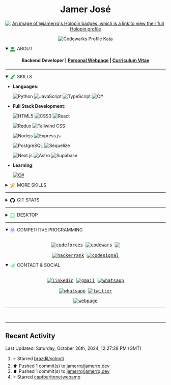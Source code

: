 #

<div align="center">
<h1 align="center">Jamer José</h1>

[![An image of @jamerrq's Holopin badges, which is a link to view their full
Holopin profile](https://holopin.me/jamerrq)](https://holopin.io/@jamerrq)

![Codewarks Profile Kata](https://www.codewars.com/users/jamerrq/badges/large)

<details open>
<summary align="left">
<img src="icons/user.svg" width="15" height="15" align="center" alt=""/>&ensp;ABOUT
</summary>
<h4 align="center">Backend Developer | <a href="https://jamerrq.deno.dev/" target="_blank">
Personal Webpage</a> | <a href="https://jamerrq.deno.dev/docs/cv_Jamer_Rebolledo_en.pdf" target="_blank">Curriculum Vitae</a></h4>

</details>
</div>

<hr />

<details open>
<summary>
<img src="icons/paintbrush.svg" width="15" height="15" align="center" alt=""/>&ensp;SKILLS
</summary>

<p align="center">

- **Languages**:

    ![Python](https://img.shields.io/badge/Python%20-%2314354C.svg?style=for-the-badge&logo=python&logoColor=white)
    ![JavaScript](https://img.shields.io/badge/JavaScript%20-%23F7DF1E.svg?style=for-the-badge&logo=javascript&logoColor=black)
    ![TypeScript](https://img.shields.io/badge/TypeScript%20-%23007ACC.svg?style=for-the-badge&logo=typescript&logoColor=white)
    ![C#](https://img.shields.io/badge/C%23%20-%23239120.svg?style=for-the-badge&logo=csharp&logoColor=white)

- **Full Stack Development**:

   ![HTML5](https://img.shields.io/badge/HTML5%20-%23E34F26.svg?style=for-the-badge&logo=html5&logoColor=white)
   ![CSS3](https://img.shields.io/badge/CSS%20-%231572B6.svg?style=for-the-badge&logo=css3&logoColor=white)
   ![React](https://img.shields.io/badge/React%20-%2320232a.svg?style=for-the-badge&logo=react&logoColor=%2361DAFB)

   ![Redux](https://img.shields.io/badge/Redux%20-%23593d88.svg?style=for-the-badge&logo=redux&logoColor=white)
   ![Tailwind CSS](https://img.shields.io/badge/Tailwind-38BDF8.svg?style=for-the-badge&logo=tailwind-css&logoColor=white)

   ![Nodejs](https://img.shields.io/badge/Node.js%20-%2343853D.svg?style=for-the-badge&logo=node.js&logoColor=white)
    ![Express.js](https://img.shields.io/badge/Express.js%20-%23404d59.svg?style=for-the-badge&logo=express&logoColor=white)

   ![PostgreSQL](https://img.shields.io/badge/PostgreSQL%20-%234169E1.svg?style=for-the-badge&logo=postgresql&logoColor=white)
   ![Sequelize](https://img.shields.io/badge/Sequelize-43B049?style=for-the-badge&logo=Sequelize&logoColor=white)

   ![Next.js](https://img.shields.io/badge/Next.js-000000?style=for-the-badge&logo=next.js&logoColor=white)
   ![Astro](https://img.shields.io/badge/Astro-DA510B?style=for-the-badge&logo=astro&logoColor=white)
   ![Supabase](https://img.shields.io/badge/Supabase-29A66A?style=for-the-badge&logo=supabase&logoColor=white)

- **Learning**:

    [![C#](https://img.shields.io/badge/Foundational%20C%23%20with%20Microsoft-%230A0A23.svg?style=for-the-badge&logo=.net&logoColor=white)](https://www.freecodecamp.org/learn/foundational-c-sharp-with-microsoft/)

</p>
<details closed>
<summary><img src="icons/wand-magic-sparkles.svg" width="15" height="15" align="center" alt=""/>&ensp;MORE SKILLS</summary>

<p align="center">

- **Testing**

    ![Vitest](https://img.shields.io/badge/-vitest-%23E34F26?style=for-the-badge&logo=vitest&logoColor=white)
    ![Jest](https://img.shields.io/badge/-jest-%23C21325?style=for-the-badge&logo=jest&logoColor=white)
    ![Mocha](https://img.shields.io/badge/-mocha-%238D6748?style=for-the-badge&logo=mocha&logoColor=white)
    ![Chai](https://img.shields.io/badge/-chai-A30802?style=for-the-badge&logo=chai&logoColor=white)

- **Cloud Hosting**:

    ![GH Pages](https://img.shields.io/badge/GH%20Pages-%23327FC7.svg?style=for-the-badge&logo=github&logoColor=white)
    ![Vercel](https://img.shields.io/badge/Vercel-%23000000.svg?style=for-the-badge&logo=vercel&logoColor=white)
    ![Render](https://img.shields.io/badge/Render-FF6C37?style=for-the-badge&logo=render&logoColor=white)

    ![Netlify](https://img.shields.io/badge/Netlify-%23107573.svg?style=for-the-badge&logo=netlify&logoColor=white)
    ![Denoland](https://img.shields.io/badge/Denoland-000?style=for-the-badge&logo=deno&logoColor=white)

- **Softwares and Tools**:

    ![Linux](https://img.shields.io/badge/Linux-FCC624?style=for-the-badge&logo=linux&logoColor=black)
    ![Git](https://img.shields.io/badge/git-%23F05033.svg?style=for-the-badge&logo=git&logoColor=white)
    ![GitHub](https://img.shields.io/badge/github-%23121011.svg?style=for-the-badge&logo=github&logoColor=white)

    ![Visual Studio
    Code](https://img.shields.io/badge/vscode-0078d7.svg?style=for-the-badge&logo=visual-studio-code&logoColor=white)
    ![Anaconda](https://img.shields.io/badge/Anaconda-43B049.svg?style=for-the-badge&logo=anaconda&logoColor=white)
    ![ESLint](https://img.shields.io/badge/ESLint-4B3263?style=for-the-badge&logo=eslint&logoColor=white)

    ![Notion](https://img.shields.io/badge/Notion-%23000000.svg?style=for-the-badge&logo=notion&logoColor=white)
    ![Postman](https://img.shields.io/badge/Postman-FF6C37?style=for-the-badge&logo=postman&logoColor=white)

- **Extras**:

    ![Bash](https://img.shields.io/badge/Bash-121011?style=for-the-badge&logo=gnu-bash&logoColor=white)
    ![LaTeX](https://img.shields.io/badge/LaTeX-%23008080.svg?style=for-the-badge&logo=latex&logoColor=white)
    ![Markdown](https://img.shields.io/badge/markdown-%23000000.svg?style=for-the-badge&logo=markdown&logoColor=white)

</p>
</details>
</details>

<hr />

<details closed>
    <br/>
    <summary>
        <img src="icons/github.svg" width="15" height="15" align="center" alt=""/>&ensp;GIT STATS
    </summary>
    <div align="center">
        <div>
            <img src="https://github-readme-stats-eight-theta.vercel.app/api/top-langs/?username=jamerrq&layout=compact&langs_count=8&theme=gotham&hide_border=true"
            alt="" />
        </div>
        <div>
            <img src="https://streak-stats.demolab.com?user=jamerrq&theme=gotham&hide_border=true&border_radius=5&mode=weekly" alt="" />
        </div>
        <div>
            <img src="https://github-readme-stats-eight-theta.vercel.app/api?username=jamerrq&show_icons=true&theme=gotham&hide_border=true&include_all_commits=true&count_private=true" alt="">
        </div>
    </div>
</details>
<hr />
<details closed>
<summary align="left">
<img src="icons/laptop-code.svg" width="15" height="15" align="center" alt=""/>&ensp;DESKTOP</summary>
<img src="imgs/desktop.png" alt=""></img>
    <details closed>
        <summary align="left">
            <img src="icons/spotify.svg" width="15" height="15" align="center" alt=""/>&ensp;
        </summary>
        <img src="imgs/desktop-spotify5.png" alt=""></img>
    </details>

</details>

-----

<details open>
<summary>
    <img src="icons/spaghetti-monster-flying-solid.svg" width="15" height="15" align="center" alt=""/>&ensp;COMPETITIVE PROGRAMMING
</summary>


<div>
    <samp>
        <p align="center">
        <br/>
        <!-- Codeforces -->
        <a href="https://codeforces.com/profile/jamerrq" target="_blank"><img align="center"
        src="https://img.shields.io/badge/codeforces-1F8ACB.svg?style=for-the-badge&logo=codeforces&logoColor=white"
        alt="codeforces" height="30"/></a>
        <!-- Codewars -->
        <a href="https://www.codewars.com/users/jamerrq" target="_blank"><img align="center"
        src="https://img.shields.io/badge/codewars-B1361E.svg?style=for-the-badge&logo=codewars&logoColor=white"
        alt="codewars" height="30"/></a>
        <!-- LeetCode -->
        <a href="https://leetcode.com/jamerrq/" target="_blank"><img align="center"
        src="https://img.shields.io/badge/leetcode-FFA116.svg?style=for-the-badge&logo=leetcode&logoColor=white"/>
        </a>
        <br/>
        <br/>
        <!-- HackerRank -->
        <a href="https://www.hackerrank.com/profile/jamerrq" target="_blank"><img align="center"
        src="https://img.shields.io/badge/hackerrank-2EC866.svg?style=for-the-badge&logo=hackerrank&logoColor=white"
        alt="hackerrank" height="30"/></a>
        <!-- Codesignal -->
        <a href="https://app.codesignal.com/profile/jamerrq" target="_blank"><img align="center" src="https://img.shields.io/badge/codesignal-FF6C37.svg?style=for-the-badge&logo=codesignal&logoColor=white" alt="codesignal" height="30"/></a>
        </p>
        </samp>
</div>
</details>

<details open>
    <summary>
    <img src="icons/paper-plane.svg" width="15" height="15" align="center" alt=""/>&ensp;CONTACT & SOCIAL
    </summary>
<div>
    <samp>
        <p align="center">
        <br/>
        <!-- LinkedIn -->
        <a href="https://www.linkedin.com/in/jamerrq/" target="_blank"><img align="center"
        src="https://img.shields.io/badge/linkedin-%231DA1F2.svg?style=for-the-badge&logo=linkedin&logoColor=white"
        alt="linkedin" height="30"/></a>
        <!-- Gmail -->
        <a href="mailto:jamerrq@gmail.com" target="_blank"><img align="center"
        src="https://img.shields.io/badge/gmail-EA4335.svg?style=for-the-badge&logo=gmail&logoColor=white"
        alt="gmail" height="30"/></a>
        <!-- Whatsapp -->
        <a href="https://wa.me/573008163841" target="_blank"><img align="center"
        src="https://img.shields.io/badge/whatsapp-25D366.svg?style=for-the-badge&logo=whatsapp&logoColor=white"
        alt="whatsapp" height="30"/></a>
        <br/>
        <br/>
        <!-- Discord -->
        <a href="https://discordapp.com/users/696545648606183534">
        <img align="center"
        src="https://img.shields.io/badge/discord-5865F2.svg?style=for-the-badge&logo=discord&logoColor=white"
        alt="whatsapp" height="30"/></a>
        <!-- Twitter -->
        <a href="https://twitter.com/jamerrq" target="_blank"><img align="center" src="https://img.shields.io/badge/twitter-%231DA1F2.svg?style=for-the-badge&logo=twitter&logoColor=white" alt="twitter" height="30"/></a>
        </p>
        <!-- Webpage -->
        <p align="center">
        <a href="https://jamerrq.deno.dev/" target="blank"><img align="center"
        src="https://img.shields.io/badge/Personal%20Webpage-000000.svg?style=for-the-badge&logo=astro&logoColor=white"
        alt="webpage" height="30"/></a>
        </p>
    </samp>
</div>
</details>

-----

<p align="center">
    <img src="https://visitcount.itsvg.in/api?id=jamerrq&label=Profile%20Views&color=0&icon=0&pretty=false)" alt="">
    </img>
</p>

-----

## Recent Activity

<!--RECENT_ACTIVITY:last_update-->
Last Updated: Saturday, October 26th, 2024, 12:27:28 PM (GMT)
<!--RECENT_ACTIVITY:last_update_end-->
<!--RECENT_ACTIVITY:start-->
1. ⭐ Starred [brazdil/volnoti](https://github.com/brazdil/volnoti)<br>
2. ⬆️ Pushed 1 commit(s) to [jamerrq/jamerrq.dev](https://github.com/jamerrq/jamerrq.dev)<br>
3. ⬆️ Pushed 1 commit(s) to [jamerrq/jamerrq.dev](https://github.com/jamerrq/jamerrq.dev)<br>
4. ⭐ Starred [captbaritone/webamp](https://github.com/captbaritone/webamp)<br>
<!--RECENT_ACTIVITY:end-->
